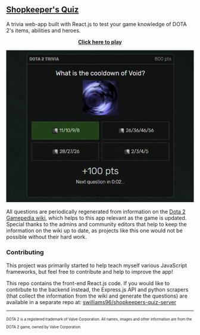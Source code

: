 ## [Shopkeeper's Quiz](https://swilliams96.github.io/shopkeepers-quiz/)
A trivia web-app built with React.js to test your game knowledge of DOTA 2's items, abilities and heroes.

<p align="center">
    <b>
        <a href="https://swilliams96.github.io/shopkeepers-quiz">Click here to play</a>
    </b>
</p>

![Screenshot](screenshot-1.jpg?raw=true)

All questions are periodically regenerated from information on the [Dota 2 Gamepedia wiki](https://dota2.gamepedia.com/Dota_2_Wiki), which helps to this app relevant as the game is updated. Special thanks to the admins and community editors that help to keep the information on the wiki up to date, as projects like this one would not be possible without their hard work.

### Contributing
This project was primarily started to help teach myself various JavaScript frameworks, but feel free to contribute and help to improve the app!

This repo contains the front-end React.js code. If you would like to contirbute to the backend instead, the Express.js API and python scrapers (that collect the information from the wiki and generate the questions) are available in a separate repo at: [swilliams96/shopkeepers-quiz-server](https://github.com/swilliams96/shopkeepers-quiz-server/)


---
<sub><sup>
DOTA 2 is a registered trademark of Valve Corporation. All names, images and other information are from the DOTA 2 game, owned by Valve Corporation.
</sup></sub>